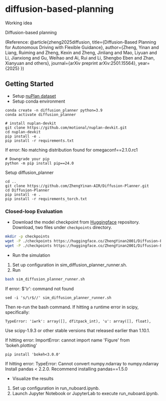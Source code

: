# diffusion-based-planning
Working idea







Diffusion-based planning

(Reference:
@article{zheng2025diffusion,
  title={Diffusion-Based Planning for Autonomous Driving with Flexible Guidance},
  author={Zheng, Yinan and Liang, Ruiming and Zheng, Kexin and Zheng, Jinliang and Mao, Liyuan and Li, Jianxiong and Gu, Weihao and Ai, Rui and Li, Shengbo Eben and Zhan, Xianyuan and others},
  journal={arXiv preprint arXiv:2501.15564},
  year={2025}
})

## Getting Started

- Setup [nuPlan dataset](https://nuplan-devkit.readthedocs.io/en/latest/dataset_setup.html)
- Setup conda environment
```
conda create -n diffusion_planner python=3.9
conda activate diffusion_planner

# install nuplan-devkit
git clone https://github.com/motional/nuplan-devkit.git
cd nuplan-devkit
pip install -e .
pip install -r requirements.txt
```
If error: No matching distribution found for omegaconf==2.1.0.rc1
```
# Downgrade your pip
python -m pip install pip==24.0
```

Setup diffusion_planner
```
cd ..
git clone https://github.com/ZhengYinan-AIR/Diffusion-Planner.git
cd Diffusion-Planner
pip install -e .
pip install -r requirements_torch.txt
```

### Closed-loop Evaluation
- Download the model checkpoint from [Huggingface](https://huggingface.co/ZhengYinan2001/Diffusion-Planner) repository. Download, two files under `checkpoints` directory. 
```bash
mkdir -p checkpoints
wget -P ./checkpoints https://huggingface.co/ZhengYinan2001/Diffusion-Planner/resolve/main/args.json
wget -P ./checkpoints https://huggingface.co/ZhengYinan2001/Diffusion-Planner/resolve/main/model.pth
```
- Run the simulation
1. Set up configuration in sim_diffusion_planner_runner.sh.
2. Run
```bash 
bash sim_diffusion_planner_runner.sh
```
If error: $'\r': command not found
```
sed -i 's/\r$//' sim_diffusion_planner_runner.sh
```
Then re-run the bash command.
If hitting a runtime error in scipy, specifically:
```
TypeError: 'iwrk': array([], dfitpack_int), 'u': array([], float),
```
Use scipy-1.9.3 or other stable versions that released earlier than 1.10.1.

If hitting error: ImportError: cannot import name 'Figure' from 'bokeh.plotting'
```
pip install 'bokeh<3.0.0'
```
If hitting error: TypeError: Cannot convert numpy.ndarray to numpy.ndarray
Install pandas < 2.2.0. Recommend installing pandas==1.5.0


- Visualize the results
1. Set up configuration in run_nuboard.ipynb.
2. Launch Jupyter Notebook or JupyterLab to execute run_nuboard.ipynb.




